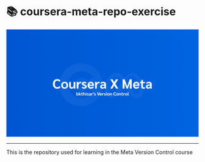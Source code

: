 # 📚 coursera-meta-repo-exercise

[![Coursera X Meta banner](resource/image/coursera-x-meta.png)](https://github.com/bkthisar/coursera-meta-repo-exercise)

---

This is the repository used for learning in the Meta Version Control course